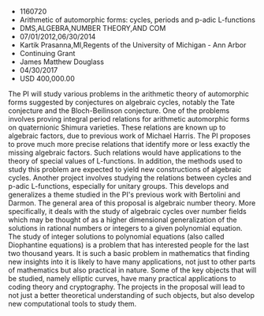 
* 1160720
* Arithmetic of automorphic forms: cycles, periods and p-adic L-functions
* DMS,ALGEBRA,NUMBER THEORY,AND COM
* 07/01/2012,06/30/2014
* Kartik Prasanna,MI,Regents of the University of Michigan - Ann Arbor
* Continuing Grant
* James Matthew Douglass
* 04/30/2017
* USD 400,000.00

The PI will study various problems in the arithmetic theory of automorphic forms
suggested by conjectures on algebraic cycles, notably the Tate conjecture and
the Bloch-Beilinson conjecture. One of the problems involves proving integral
period relations for arithmetic automorphic forms on quaternionic Shimura
varieties. These relations are known up to algebraic factors, due to previous
work of Michael Harris. The PI proposes to prove much more precise relations
that identify more or less exactly the missing algebraic factors. Such relations
would have applications to the theory of special values of L-functions. In
addition, the methods used to study this problem are expected to yield new
constructions of algebraic cycles. Another project involves studying the
relations between cycles and p-adic L-functions, especially for unitary groups.
This develops and generalizes a theme studied in the PI's previous work with
Bertolini and Darmon. The general area of this proposal is algebraic number
theory. More specifically, it deals with the study of algebraic cycles over
number fields which may be thought of as a higher dimensional generalization of
the solutions in rational numbers or integers to a given polynomial equation.
The study of integer solutions to polynomial equations (also called Diophantine
equations) is a problem that has interested people for the last two thousand
years. It is such a basic problem in mathematics that finding new insights into
it is likely to have many applications, not just to other parts of mathematics
but also practical in nature. Some of the key objects that will be studied,
namely elliptic curves, have many practical applications to coding theory and
cryptography. The projects in the proposal will lead to not just a better
theoretical understanding of such objects, but also develop new computational
tools to study them.
